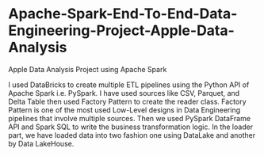 # Apache-Spark-End-To-End-Data-Engineering-Project-Apple-Data-Analysis
Apple Data Analysis Project using Apache Spark


I used DataBricks to create multiple ETL pipelines using the Python API of Apache Spark i.e. PySpark. I have used sources like CSV, Parquet, and Delta Table then used Factory Pattern to create the reader class. Factory Pattern is one of the most used Low-Level designs in Data Engineering pipelines that involve multiple sources. Then we used PySpark DataFrame API and Spark SQL to write the business transformation logic. In the loader part, we have loaded data into two fashion one using DataLake and another by Data LakeHouse.
